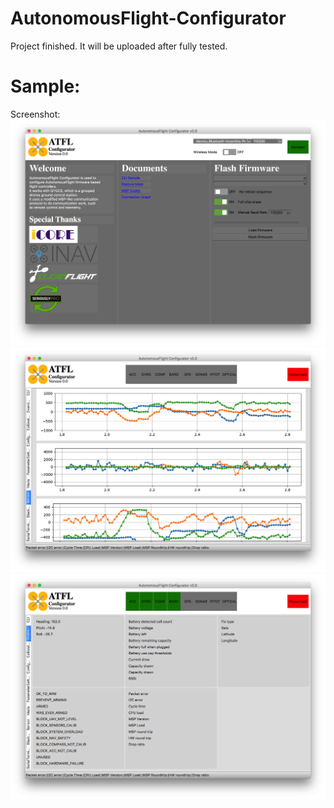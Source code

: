 # AutonomousFlight-Configurator  

Project finished. It will be uploaded after fully tested.

# Sample:  
Screenshot:
![alt text](https://github.com/liutairan/AutonomousFlight-Configurator/blob/master/Pictures/Snip20180901_17.png "Sample image")  
![alt text](https://github.com/liutairan/AutonomousFlight-Configurator/blob/master/Pictures/Snip20180917_1.png "Sample image")  
![alt text](https://github.com/liutairan/AutonomousFlight-Configurator/blob/master/Pictures/Snip20180917_5.png "Sample image")
